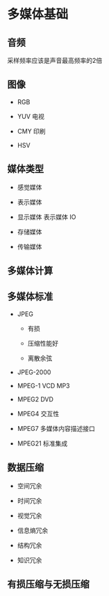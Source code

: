 # 多媒体基础

## 音频

采样频率应该是声音最高频率的2倍

## 图像

+ RGB

+ YUV 电视

+ CMY 印刷

+ HSV

## 媒体类型

+ 感觉媒体

+ 表示媒体

+ 显示媒体 表示媒体 IO

+ 存储媒体

+ 传输媒体

## 多媒体计算

## 多媒体标准

+ JPEG
  
  + 有损
  
  + 压缩性能好
  
  + 离散余弦

+ JPEG-2000

+ MPEG-1 VCD MP3

+ MPEG2 DVD

+ MPEG4 交互性

+ MPEG7 多媒体内容描述接口

+ MPEG21 标准集成

## 数据压缩

+ 空间冗余

+ 时间冗余

+ 视觉冗余

+ 信息熵冗余

+ 结构冗余

+ 知识冗余

## 有损压缩与无损压缩
